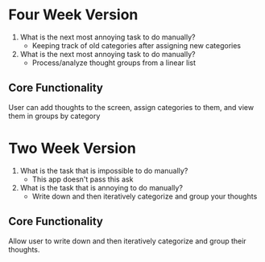 # Four Week Version
1. What is the next most annoying task to do manually?
    - Keeping track of old categories after assigning new categories
2. What is the next most annoying task to do manually?
    - Process/analyze thought groups from a linear list
## Core Functionality
User can add thoughts to the screen, assign categories to them, and view them in groups by category

# Two Week Version

1. What is the task that is impossible to do manually?
    - This app doesn't pass this ask
2. What is the task that is annoying to do manually?
    - Write down and then iteratively categorize and group your thoughts

## Core Functionality

Allow user to write down and then iteratively categorize and group their thoughts.
